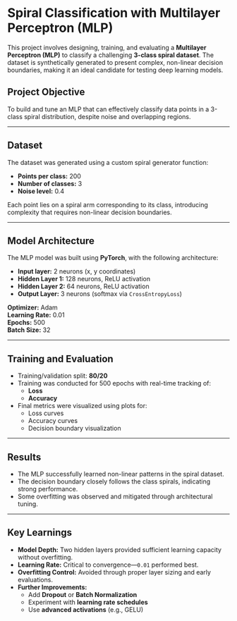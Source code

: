 # Spiral Classification with Multilayer Perceptron (MLP)

This project involves designing, training, and evaluating a **Multilayer Perceptron (MLP)** to classify a challenging **3-class spiral dataset**. The dataset is synthetically generated to present complex, non-linear decision boundaries, making it an ideal candidate for testing deep learning models.

## Project Objective

To build and tune an MLP that can effectively classify data points in a 3-class spiral distribution, despite noise and overlapping regions.

---

## Dataset

The dataset was generated using a custom spiral generator function:
- **Points per class:** 200  
- **Number of classes:** 3  
- **Noise level:** 0.4

Each point lies on a spiral arm corresponding to its class, introducing complexity that requires non-linear decision boundaries.

---

## Model Architecture

The MLP model was built using **PyTorch**, with the following architecture:

- **Input layer:** 2 neurons (x, y coordinates)
- **Hidden Layer 1:** 128 neurons, ReLU activation
- **Hidden Layer 2:** 64 neurons, ReLU activation
- **Output Layer:** 3 neurons (softmax via `CrossEntropyLoss`)

**Optimizer:** Adam  
**Learning Rate:** 0.01  
**Epochs:** 500  
**Batch Size:** 32  

---

## Training and Evaluation

- Training/validation split: **80/20**
- Training was conducted for 500 epochs with real-time tracking of:
  - **Loss**
  - **Accuracy**
- Final metrics were visualized using plots for:
  - Loss curves
  - Accuracy curves
  - Decision boundary visualization

---

## Results

- The MLP successfully learned non-linear patterns in the spiral dataset.
- The decision boundary closely follows the class spirals, indicating strong performance.
- Some overfitting was observed and mitigated through architectural tuning.

---

## Key Learnings

- **Model Depth:** Two hidden layers provided sufficient learning capacity without overfitting.
- **Learning Rate:** Critical to convergence—`0.01` performed best.
- **Overfitting Control:** Avoided through proper layer sizing and early evaluations.
- **Further Improvements:**
  - Add **Dropout** or **Batch Normalization**
  - Experiment with **learning rate schedules**
  - Use **advanced activations** (e.g., GELU)
